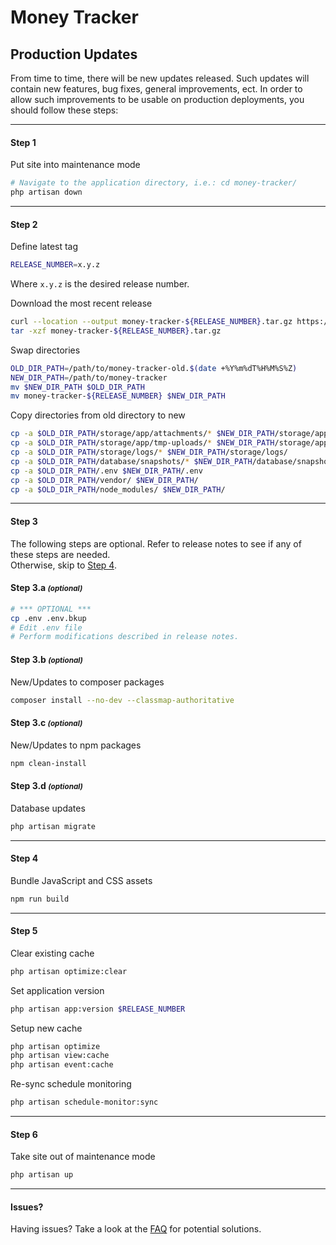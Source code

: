 # Money Tracker
## Production Updates

From time to time, there will be new updates released. Such updates will contain new features, bug fixes, general improvements, ect. In order to allow such improvements to be usable on production deployments, you should follow these steps:

---

#### Step 1
Put site into maintenance mode
```bash
# Navigate to the application directory, i.e.: cd money-tracker/
php artisan down
```

---

#### Step 2

Define latest tag
```bash
RELEASE_NUMBER=x.y.z
```
Where `x.y.z` is the desired release number.

Download the most recent release
```bash
curl --location --output money-tracker-${RELEASE_NUMBER}.tar.gz https://github.com/jdenoc/money-tracker/archive/refs/tags/${RELEASE_NUMBER}.tar.gz
tar -xzf money-tracker-${RELEASE_NUMBER}.tar.gz
```

Swap directories
```bash
OLD_DIR_PATH=/path/to/money-tracker-old.$(date +%Y%m%dT%H%M%S%Z)
NEW_DIR_PATH=/path/to/money-tracker
mv $NEW_DIR_PATH $OLD_DIR_PATH
mv money-tracker-${RELEASE_NUMBER} $NEW_DIR_PATH
```

Copy directories from old directory to new
```bash
cp -a $OLD_DIR_PATH/storage/app/attachments/* $NEW_DIR_PATH/storage/app/attachments/
cp -a $OLD_DIR_PATH/storage/app/tmp-uploads/* $NEW_DIR_PATH/storage/app/tmp-uploads/
cp -a $OLD_DIR_PATH/storage/logs/* $NEW_DIR_PATH/storage/logs/
cp -a $OLD_DIR_PATH/database/snapshots/* $NEW_DIR_PATH/database/snapshots/
cp -a $OLD_DIR_PATH/.env $NEW_DIR_PATH/.env
cp -a $OLD_DIR_PATH/vendor/ $NEW_DIR_PATH/
cp -a $OLD_DIR_PATH/node_modules/ $NEW_DIR_PATH/
```

---

#### Step 3
The following steps are optional. Refer to release notes to see if any of these steps are needed.  
Otherwise, skip to [Step 4](#step-4).

#### Step 3.a <small>_(optional)_</small>
```bash
# *** OPTIONAL ***
cp .env .env.bkup
# Edit .env file
# Perform modifications described in release notes.
```

#### Step 3.b <small>_(optional)_</small>
New/Updates to composer packages
```bash
composer install --no-dev --classmap-authoritative
```

#### Step 3.c <small>_(optional)_</small>
New/Updates to npm packages
```bash
npm clean-install
```

#### Step 3.d <small>_(optional)_</small>
Database updates
```bash
php artisan migrate
```

---

#### Step 4
Bundle JavaScript and CSS assets
```bash
npm run build
```

---

#### Step 5
Clear existing cache
```bash
php artisan optimize:clear
````

Set application version
```bash
php artisan app:version $RELEASE_NUMBER
```

Setup new cache
```bash
php artisan optimize
php artisan view:cache
php artisan event:cache
```

Re-sync schedule monitoring
```bash
php artisan schedule-monitor:sync
```

---

#### Step 6
Take site out of maintenance mode
```bash
php artisan up
```

---

#### Issues?
Having issues? Take a look at the [FAQ](FAQ.md#production-updates) for potential solutions.
